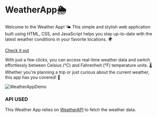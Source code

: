 # WeatherApp🌦️

Welcome to the Weather App! 🌤️ This simple and stylish web application built using HTML, CSS, and JavaScript helps you stay up-to-date with the latest weather conditions in your favorite locations. 🌍

[Check it out](https://coderphilosophy.github.io/WeatherApp/)

With just a few clicks, you can access real-time weather data and switch effortlessly between Celsius (°C) and Fahrenheit (°F) temperature units. 🌡️ Whether you're planning a trip or just curious about the current weather, this app has you covered! 📅


![WeatherAppDemo](https://github.com/coderphilosophy/WeatherApp/assets/110334601/286e334d-cf31-4f14-a282-62a8b33ac5d8)



### API USED
This Weather App relies on [WeatherAPI](https://www.weatherapi.com/) to fetch the weather data.

